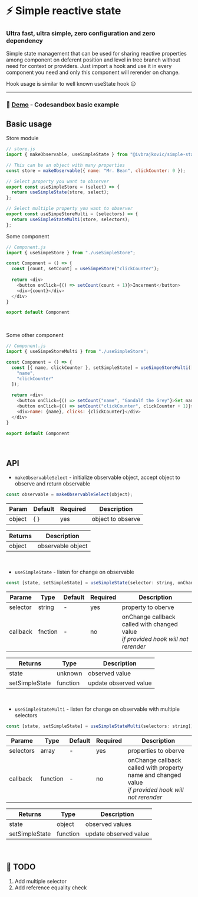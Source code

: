 # :zap: Simple reactive state

### Ultra fast, ultra simple, zero configuration and zero dependency

Simple state management that can be used for sharing reactive properties among component on deferent position and level in tree branch without need for context or providers.
Just import a hook and use it in every component you need and only this component will rerender on change.

Hook usage is similar to well known useState hook :wink:

---
### 🚀 [Demo](https://codesandbox.io/s/simple-state-q0bke) - Codesandbox basic example

## Basic usage

Store module

```js
// store.js
import { makeObservable, useSimpleState } from "@ivbrajkovic/simple-state";

// This can be an object with many properties
const store = makeObservable({ name: "Mr. Bean", clickCounter: 0 });

// Select property you want to observer
export const useSimpleStore = (select) => {
  return useSimpleState(store, select);
};

// Select multiple property you want to observer
export const useSimpeStoreMulti = (selectors) => {
  return useSimpleStateMulti(store, selectors);
};
```

Some component

```js
// Component.js
import { useSimpeStore } from "./useSimpleStore";

const Component = () => {
  const [count, setCount] = useSimpeStore("clickCounter");
  
  return <div>
    <button onClick={() => setCount(count + 1)}>Incerment</button>
    <div>{count}</div>
  </div>
}

export default Component
```
<br /> 

Some other component

```js
// Component.js
import { useSimpeStoreMulti } from "./useSimpleStore";

const Component = () => {
  const [{ name, clickCounter }, setSimpleState] = useSimpeStoreMulti([
    "name",
    "clickCounter"
  ]);
  
  return <div>
    <button onClick={() => setCount("name", "Gandalf the Grey"}>Set name</button>
    <button onClick={() => setCount("clickCounter", clickCounter + 1)}>Incerment</button>
    <div>name: {name}, clicks: {clickCounter}</div>
  </div>
}

export default Component
```
<br /> 


## API

* `makeObservableSelect` - initialize observable object, accept object to observe and return observable
```js
const observable = makeObservableSelect(object);
```
| Param | Default | Required | Description | 
|---|---|---|---|
| object | { } | yes | object to observe |

| Returns | Description | 
|---|---|
| object | observable object |

<br />  

* `useSimpleState` - listen for change on observable
```js
const [state, setSimpleState] = useSimpleState(selector: string, onChange?);
```
| Parame | Type | Default | Required | Description |
|---|---|---|---|---|
| selector | string | - | yes | property to oberve |
| callback | fnction | - | no | onChange callback called with changed value<br/>*if provided hook will not rerender* |

| Returns | Type | Description | 
|---|---|---|
| state | unknown | observed value | 
| setSimpleState | function | update observed value |

<br /> 

* `useSimpleStateMulti` - listen for change on observable with multiple selectors
```js
const [state, setSimpleState] = useSimpleStateMulti(selectors: string[], onChange?);
```
| Parame | Type | Default | Required | Description |
|---|---|---|---|---|
| selectors | array | - | yes | properties to oberve |
| callback | function | - | no | onChange callback called with property name and changed value<br/>*if provided hook will not rerender* |

| Returns | Type | Description | 
|---|---|---|
| state | object | observed values | 
| setSimpleState | function | update observed value |

<br /> 


## :checkered_flag: TODO

1. Add multiple selector
2. Add reference equality check
